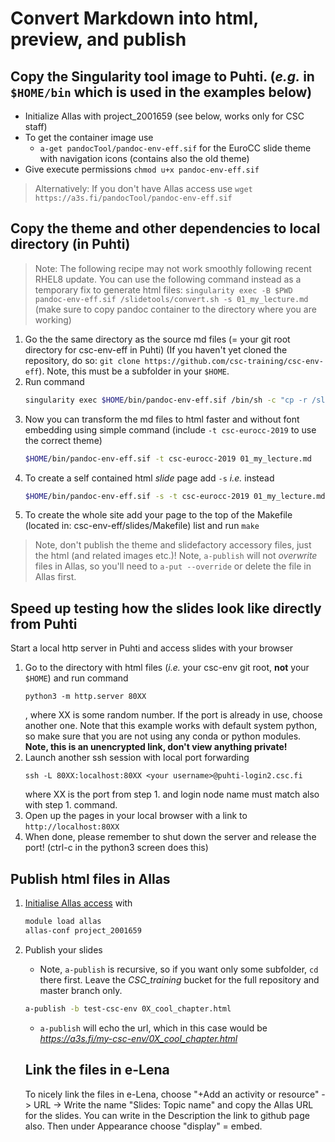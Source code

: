 # Convert Markdown into html, preview, and publish

## Copy the Singularity tool image to Puhti. (*e.g.* in `$HOME/bin` which is used in the examples below)
   - Initialize Allas with project_2001659 (see below, works only for CSC staff)
   - To get the container image use 
       - `a-get pandocTool/pandoc-env-eff.sif` for the EuroCC slide theme with navigation icons (contains also the old theme)
   - Give execute permissions `chmod u+x pandoc-env-eff.sif`

> Alternatively: If you don't have Allas access use `wget https://a3s.fi/pandocTool/pandoc-env-eff.sif`

## Copy the theme and other dependencies to local directory (in Puhti)
> Note: The following recipe may not work smoothly following recent RHEL8 update. You can use the following command instead as a temporary fix to generate   html files: ``` singularity exec -B $PWD pandoc-env-eff.sif /slidetools/convert.sh -s 01_my_lecture.md ```  (make sure to copy pandoc container to the       directory where    you are working)

1. Go the the same directory as the source md files (= your git root directory for csc-env-eff in Puhti) (If you haven't yet cloned the repository, do so: `git clone https://github.com/csc-training/csc-env-eff`). Note, this must be a subfolder in your `$HOME`.
2. Run command 
   ```bash
   singularity exec $HOME/bin/pandoc-env-eff.sif /bin/sh -c "cp -r /slidetools/* ."
   ```
3. Now you can transform the md files to html faster and without font 
   embedding using simple command (include `-t csc-eurocc-2019` to use the correct theme)
   ```bash
   $HOME/bin/pandoc-env-eff.sif -t csc-eurocc-2019 01_my_lecture.md
   ```
4. To create a self contained html *slide* page add `-s` *i.e.* instead
   ```bash
   $HOME/bin/pandoc-env-eff.sif -s -t csc-eurocc-2019 01_my_lecture.md
   ```
5. To create the whole site add your page to the top of the Makefile (located in: csc-env-eff/slides/Makefile) list and run `make`

> Note, don't publish the theme and slidefactory accessory files, just the html (and related images etc.)!
> Note, `a-publish` will not _overwrite_ files in Allas, so you'll need to `a-put --override` or delete the file in Allas first.

## Speed up testing how the slides look like directly from Puhti

Start a local http server in Puhti and access slides with your browser

1. Go to the directory with html files (*i.e.* your csc-env git root, **not** your `$HOME`) and run command 
   ```
   python3 -m http.server 80XX
   ```
   , where XX is some random number. 
   If the port is already in use, choose another one. Note that this example works 
   with default system python, so make sure that you are not using any conda or python modules.
   **Note, this is an unencrypted link, don't view anything private!**
2. Launch another ssh session with local port forwarding 
   ```
   ssh -L 80XX:localhost:80XX <your username>@puhti-login2.csc.fi
   ````
   where XX is the port from step 1. and 
   login node name must match also with step 1. command.
3. Open up the pages in your local browser with a link to `http://localhost:80XX`
4. When done, please remember to shut down the server and release the port! (ctrl-c in the python3 screen does this)

## Publish html files in Allas

1. [Initialise Allas access](https://docs.csc.fi/data/Allas/using_allas/a_commands/) with 
   ```bash
   module load allas
   allas-conf project_2001659
   ```
2. Publish your slides
   - Note, `a-publish` is recursive, so if you want only some subfolder, `cd` there first.
     Leave the *CSC_training* bucket for the full repository and master branch only.
   ```bash
   a-publish -b test-csc-env 0X_cool_chapter.html
   ```
   - `a-publish` will echo the url, which in this case would be *https://a3s.fi/my-csc-env/0X_cool_chapter.html*
   
   ## Link the files in e-Lena
   
   To nicely link the files in e-Lena, choose "+Add an activity or resource" -> URL -> Write the name "Slides: Topic name" and copy the Allas URL for the slides. You can write in the Description the link to github page also. Then under Appearance choose "display" = embed.

